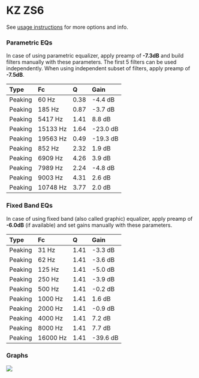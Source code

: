 # KZ ZS6
See [usage instructions](https://github.com/jaakkopasanen/AutoEq#usage) for more options and info.

### Parametric EQs
In case of using parametric equalizer, apply preamp of **-7.3dB** and build filters manually
with these parameters. The first 5 filters can be used independently.
When using independent subset of filters, apply preamp of **-7.5dB**.

| Type    | Fc       |    Q | Gain     |
|:--------|:---------|:-----|:---------|
| Peaking | 60 Hz    | 0.38 | -4.4 dB  |
| Peaking | 185 Hz   | 0.87 | -3.7 dB  |
| Peaking | 5417 Hz  | 1.41 | 8.8 dB   |
| Peaking | 15133 Hz | 1.64 | -23.0 dB |
| Peaking | 19563 Hz | 0.49 | -19.3 dB |
| Peaking | 852 Hz   | 2.32 | 1.9 dB   |
| Peaking | 6909 Hz  | 4.26 | 3.9 dB   |
| Peaking | 7989 Hz  | 2.24 | -4.8 dB  |
| Peaking | 9003 Hz  | 4.31 | 2.6 dB   |
| Peaking | 10748 Hz | 3.77 | 2.0 dB   |

### Fixed Band EQs
In case of using fixed band (also called graphic) equalizer, apply preamp of **-6.0dB**
(if available) and set gains manually with these parameters.

| Type    | Fc       |    Q | Gain     |
|:--------|:---------|:-----|:---------|
| Peaking | 31 Hz    | 1.41 | -3.3 dB  |
| Peaking | 62 Hz    | 1.41 | -3.6 dB  |
| Peaking | 125 Hz   | 1.41 | -5.0 dB  |
| Peaking | 250 Hz   | 1.41 | -3.9 dB  |
| Peaking | 500 Hz   | 1.41 | -0.2 dB  |
| Peaking | 1000 Hz  | 1.41 | 1.6 dB   |
| Peaking | 2000 Hz  | 1.41 | -0.9 dB  |
| Peaking | 4000 Hz  | 1.41 | 7.2 dB   |
| Peaking | 8000 Hz  | 1.41 | 7.7 dB   |
| Peaking | 16000 Hz | 1.41 | -39.6 dB |

### Graphs
![](https://raw.githubusercontent.com/jaakkopasanen/AutoEq/master/results/crinacle/harman_in-ear_2017-1/KZ%20ZS6/KZ%20ZS6.png)